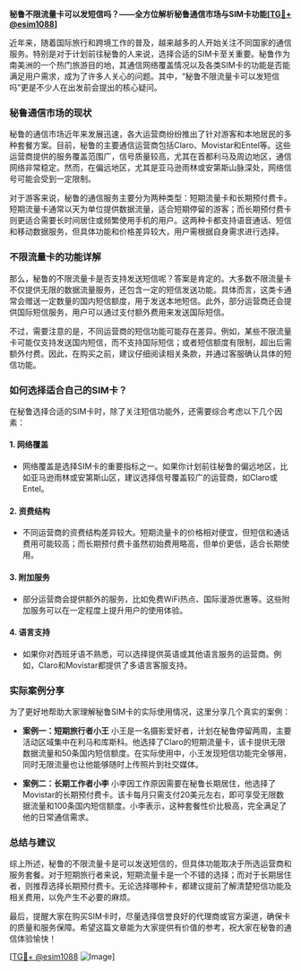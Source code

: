 **秘鲁不限流量卡可以发短信吗？——全方位解析秘鲁通信市场与SIM卡功能[[TG💪+ @esim1088](https://t.me/s/esim1088)]**

近年来，随着国际旅行和跨境工作的普及，越来越多的人开始关注不同国家的通信服务。特别是对于计划前往秘鲁的人来说，选择合适的SIM卡至关重要。秘鲁作为南美洲的一个热门旅游目的地，其通信网络覆盖情况以及各类SIM卡的功能是否能满足用户需求，成为了许多人关心的问题。其中，“秘鲁不限流量卡可以发短信吗”更是不少人在出发前会提出的核心疑问。

### 秘鲁通信市场的现状

秘鲁的通信市场近年来发展迅速，各大运营商纷纷推出了针对游客和本地居民的多种套餐方案。目前，秘鲁的主要通信运营商包括Claro、Movistar和Entel等。这些运营商提供的服务覆盖范围广，信号质量较高，尤其在首都利马及周边地区，通信网络非常稳定。然而，在偏远地区，尤其是亚马逊雨林或安第斯山脉深处，网络信号可能会受到一定限制。

对于游客来说，秘鲁的通信服务主要分为两种类型：短期流量卡和长期预付费卡。短期流量卡通常以天为单位提供数据流量，适合短期停留的游客；而长期预付费卡则更适合需要长时间居住或频繁使用手机的用户。这两种卡都支持语音通话、短信和移动数据服务，但具体功能和价格差异较大，用户需根据自身需求进行选择。

### 不限流量卡的功能详解

那么，秘鲁的不限流量卡是否支持发送短信呢？答案是肯定的。大多数不限流量卡不仅提供无限的数据流量服务，还包含一定的短信发送功能。具体而言，这类卡通常会赠送一定数量的国内短信额度，用于发送本地短信。此外，部分运营商还会提供国际短信服务，用户可以通过支付额外费用来发送国际短信。

不过，需要注意的是，不同运营商的短信功能可能存在差异。例如，某些不限流量卡可能仅支持发送国内短信，而不支持国际短信；或者短信额度有限制，超出后需额外付费。因此，在购买之前，建议仔细阅读相关条款，并通过客服确认具体的短信功能。

### 如何选择适合自己的SIM卡？

在秘鲁选择合适的SIM卡时，除了关注短信功能外，还需要综合考虑以下几个因素：

#### 1. **网络覆盖**
   - 网络覆盖是选择SIM卡的重要指标之一。如果你计划前往秘鲁的偏远地区，比如亚马逊雨林或安第斯山区，建议选择信号覆盖较广的运营商，如Claro或Entel。
   
#### 2. **资费结构**
   - 不同运营商的资费结构差异较大。短期流量卡的价格相对便宜，但短信和通话费用可能较高；而长期预付费卡虽然初始费用略高，但单价更低，适合长期使用。
   
#### 3. **附加服务**
   - 部分运营商会提供额外的服务，比如免费WiFi热点、国际漫游优惠等。这些附加服务可以在一定程度上提升用户的使用体验。

#### 4. **语言支持**
   - 如果你对西班牙语不熟悉，可以选择提供英语或其他语言服务的运营商。例如，Claro和Movistar都提供了多语言客服支持。

### 实际案例分享

为了更好地帮助大家理解秘鲁SIM卡的实际使用情况，这里分享几个真实的案例：

- **案例一：短期旅行者小王**
  小王是一名摄影爱好者，计划在秘鲁停留两周，主要活动区域集中在利马和库斯科。他选择了Claro的短期流量卡，该卡提供无限数据流量和50条国内短信额度。在实际使用中，小王发现短信功能完全够用，同时无限流量也让他能够随时上传照片到社交媒体。

- **案例二：长期工作者小李**
  小李因工作原因需要在秘鲁长期居住，他选择了Movistar的长期预付费卡。该卡每月只需支付20美元左右，即可享受无限数据流量和100条国内短信额度。小李表示，这种套餐性价比极高，完全满足了他的日常通信需求。

### 总结与建议

综上所述，秘鲁的不限流量卡是可以发送短信的，但具体功能取决于所选运营商和服务套餐。对于短期旅行者来说，短期流量卡是一个不错的选择；而对于长期居住者，则推荐选择长期预付费卡。无论选择哪种卡，都建议提前了解清楚短信功能及相关费用，以免产生不必要的麻烦。

最后，提醒大家在购买SIM卡时，尽量选择信誉良好的代理商或官方渠道，确保卡的质量和服务保障。希望这篇文章能为大家提供有价值的参考，祝大家在秘鲁的通信体验愉快！

[[TG💪+ @esim1088](https://t.me/s/esim1088) ![Image](https://i.postimg.cc/4NQfJmqS/Snipaste-2025-05-13-00-14-12.png)]